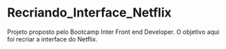 # Recriando_Interface_Netflix
Projeto proposto pelo Bootcamp Inter Front end Developer. O objetivo aqui foi recriar a interface do Netflix.
